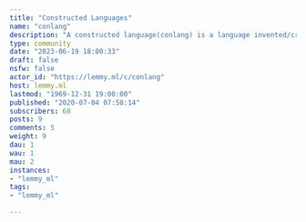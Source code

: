 ```yaml
---
title: "Constructed Languages" 
name: "conlang"
description: "A constructed language(conlang) is a language invented/created by an individual or a group instead of developing naturally."
type: community
date: "2023-06-19 18:00:33"
draft: false
nsfw: false
actor_id: "https://lemmy.ml/c/conlang"
host: lemmy.ml
lastmod: "1969-12-31 19:00:00"
published: "2020-07-04 07:58:14"
subscribers: 68
posts: 9
comments: 5
weight: 9
dau: 1
wau: 1
mau: 2
instances:
- "lemmy_ml"
tags: 
- "lemmy_ml"

---
```

